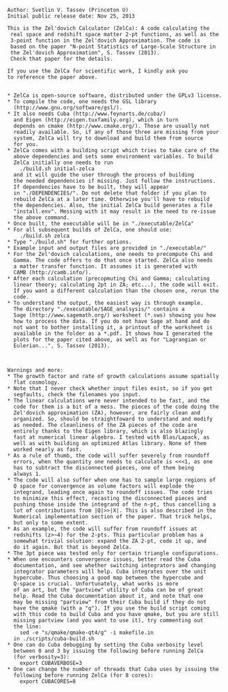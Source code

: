     Author: Svetlin V. Tassev (Princeton U)
    Initial public release date: Nov 25, 2013

    This is the Zel'dovich Calculator (ZelCa): A code calculating the 
     real space and redshift space matter 2-pt functions, as well as the
     3-point function in the Zel'dovich Approximation. The code is 
     based on the paper "N-point Statistics of Large-Scale Structure in 
     the Zel'dovich Approximation", S. Tassev (2013).
     Check that paper for the details.
     
    If you use the ZelCa for scientific work, I kindly ask you 
    to reference the paper above.
    
    
    * ZelCa is open-source software, distributed under the GPLv3 license.
    * To compile the code, one needs the GSL library
      (http://www.gnu.org/software/gsl/).
    * It also needs Cuba (http://www.feynarts.de/cuba/)  
      and Eigen (http://eigen.tuxfamily.org), which in turn
      depends on cmake (http://www.cmake.org/). Those are usually not 
      readily available. So, if any of those three are missing from your
      system, ZelCa will try to download and build them from source
      for you.
    * ZelCa comes with a building script which tries to take care of the
      above dependencies and sets some environment variables. To build
      ZelCa initially one needs to run
        ./build.sh initial-zelca
      and it will guide the user through the process of building  
      the needed dependencies if missing. Just follow the instructions.
      If dependencies have to be built, they will appear 
      in "./DEPENDENCIES/". Do not delete that folder if you plan to 
      rebuild ZelCa at a later time. Otherwise you'll have to rebuild
      the dependencies. Also, the initial ZelCa build generates a file
      "install.env". Messing with it may result in the need to re-issue
      the above command.
    * Once built, the executable will be in "./executable/ZelCa"
    * For all subsequent builds of ZelCa, one should use:
        ./build.sh zelca
    * Type "./build.sh" for further options.
    * Example input and output files are provided in "./executable/"
    * For the Zel'dovich calculations, one needs to precompute Chi and
      Gamma. The code offers to do that once started. ZelCa also needs 
      a matter transfer function. It assumes it is generated with
      CAMB (http://camb.info/).
    * After each calculation (precopmuting Chi and Gamma; calculating
      linear theory; calculating 2pt in ZA; etc...), the code will exit.
      If you want a different calculation than the chosen one, rerun the 
      code. 
    * To understand the output, the easiest way is through example. 
      The directory "./executable/SAGE_analsysis/" contains a 
      Sage (http://www.sagemath.org/) worksheet (*.sws) showing you how
      how to process the data. If you do not have Sage at hand and do
      not want to bother installing it, a printout of the worksheet is 
      available in the folder as a *.pdf. It shows how I generated the 
      plots for the paper cited above, as well as for "Lagrangian or 
      Eulerian...", S. Tassev (2013).
      
      
    
    Warnings and more:
    * The growth factor and rate of growth calculations assume spatially
      flat cosmology.
    * Note that I never check whether input files exist, so if you get 
      segfaults, check the filenames you input.
    * The linear calculations were never intended to be fast, and the 
      code for them is a bit of a mess. The pieces of the code doing the 
      Zel'dovich approximation (ZA), however, are fairly clean and 
      organized. So, should be straightfoward to understand and modify
      as needed. The cleanliness of the ZA pieces of the code are 
      entirely thanks to the Eigen library, which is also blazingly
      fast at numerical linear algebra. I tested with Blas/Lapack, as 
      well as with building an optimized Atlas library. None of them 
      worked nearly as fast.
    * As a rule of thumb, the code will suffer severely from roundoff 
      errors, when the quantity one needs to calculate is <<<1, as one 
      has to subtract the disconnected pieces, one of them being 
      always 1. 
    * The code will also suffer when one has to sample large regions of 
      Q space for convergence as volume factors will explode the 
      integrand, leading once again to roundoff issues. The code tries 
      to minimize this effect, recasting the disconnected pieces and 
      pushing those inside the integrand of the n-pt, thus cancelling a
      lot of contributions from |Q|>>|X|. This is also described in the 
      Numerical implementation section of the paper. That trick helps, 
      but only to some extent.
    * As an example, the code will suffer from roundoff issues at 
      redshifts (z>~4) for the 2-pts. This particular problem has a 
      somewhat trivial solution: expand the ZA 2-pt, code it up, and 
      do it again. But that is beyond ZelCa.
    * The 3pt piece was tested only for certain triangle configurations. 
    * When one encounters convergence issues, better read the Cuba 
      documentation, and see whether switching integrators and changing 
      integrator parameters will help. Cuba integrates over the unit 
      hypercube. Thus choosing a good map between the hypercube and 
      Q-space is crucial. Unfortunately, what works is more
      of an art, but the "partview" utility of Cuba can be of great
      help. Read the Cuba documentation about it, and note that one 
      may be missing "partview" from their Cuba build if they do not 
      have the qmake (with a "q"). If you use the build script coming 
      with this code to build Cuba and you have qmake, but you are still
      missing partview (and you want to use it), try commenting out
      the line:
        sed -e "s/qmake/qmake-qt4/g" -i makefile.in
      in ./scripts/cuba-build.sh
    * One can do Cuba debugging by setting the Cuba verbosity level 
      between 0 and 3 by issuing the following before running ZelCa 
      (for verbosity=3):
        export CUBAVERBOSE=3
    * One can change the number of threads that Cuba uses by issuing the
      following before running ZelCa (for 8 cores):
        export CUBACORES=8
      

